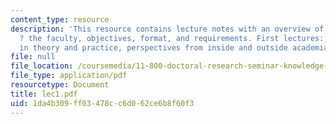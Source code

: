 ```yaml
---
content_type: resource
description: 'This resource contains lecture notes with an overview of the course
  ? the faculty, objectives, format, and requirements. First lectures: Knowledge use
  in theory and practice, perspectives from inside and outside academia.'
file: null
file_location: /coursemedia/11-800-doctoral-research-seminar-knowledge-in-the-public-arena-spring-2007/1da4b309ff03478cc6d062ce6b8f60f3_lec1.pdf
file_type: application/pdf
resourcetype: Document
title: lec1.pdf
uid: 1da4b309-ff03-478c-c6d0-62ce6b8f60f3
---
```

